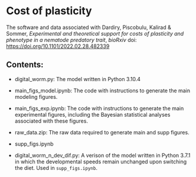 # Cost of plasticity

The software and data associated with Dardiry, Piscobulu, Kalirad & Sommer, _Experimental and theoretical support for costs of plasticity and phenotype in a nematode predatory trait_, *bioRxiv* doi: https://doi.org/10.1101/2022.02.28.482339

## Contents:

+ digital_worm.py: The model written in Python 3.10.4

+ main_figs_model.ipynb: The code with instructions to generate the main modeling figures.

+ main_figs_exp.ipynb: The code with instructions to generate the main experimental figures, including the Bayesian statistical analyses associated with these figures.

+ raw_data.zip: The raw data required to generate main and supp figures. 

+ supp_figs.ipynb

+ digital_worm_n_dev_dif.py: A verison of the model written in Python 3.7.1 in which the developmental speeds remain unchanged upon switching the diet. Used in `supp_figs.ipynb`. 



